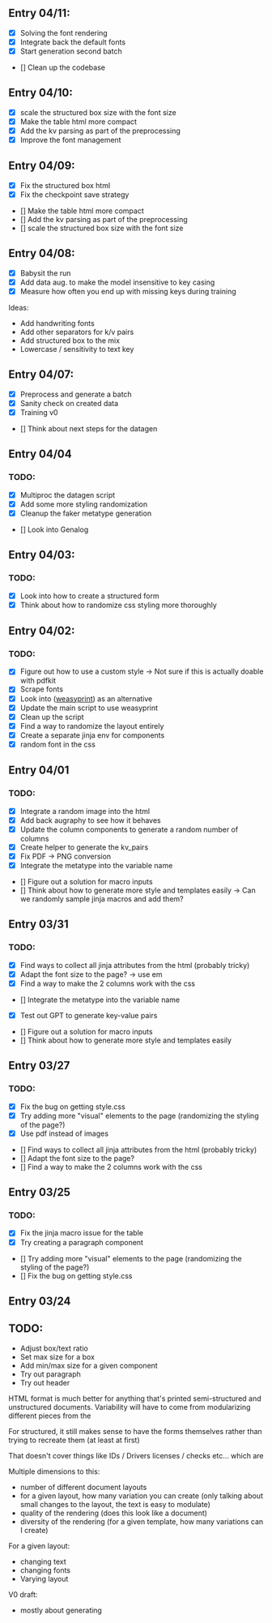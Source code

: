 ## Entry 04/11:
- [x] Solving the font rendering
- [x] Integrate back the default fonts
- [x] Start generation second batch
- [] Clean up the codebase

## Entry 04/10:
- [x] scale the structured box size with the font size
- [x] Make the table html more compact
- [x] Add the kv parsing as part of the preprocessing
- [x] Improve the font management

## Entry 04/09:
- [x] Fix the structured box html
- [x] Fix the checkpoint save strategy
- [] Make the table html more compact
- [] Add the kv parsing as part of the preprocessing
- [] scale the structured box size with the font size


## Entry 04/08:
- [x] Babysit the run
- [x] Add data aug. to make the model insensitive to key casing
- [x] Measure how often you end up with missing keys during training

Ideas:
- Add handwriting fonts
- Add other separators for k/v pairs
- Add structured box to the mix
- Lowercase / sensitivity to text key

## Entry 04/07:
- [x] Preprocess and generate a batch
- [x] Sanity check on created data
- [x] Training v0
- [] Think about next steps for the datagen

## Entry 04/04
### TODO:
- [x] Multiproc the datagen script
- [x] Add some more styling randomization
- [x] Cleanup the faker metatype generation
- [] Look into Genalog

## Entry 04/03:
### TODO:
- [x] Look into how to create a structured form
- [x] Think about how to randomize css styling more thoroughly

## Entry 04/02:
### TODO:
- [x] Figure out how to use a custom style -> Not sure if this is actually doable with pdfkit
- [x] Scrape fonts
- [x] Look into  ([weasyprint](https://github.com/Kozea/WeasyPrint?tab=BSD-3-Clause-1-ov-file#readme)) as an alternative
- [x] Update the main script to use weasyprint
- [x] Clean up the script
- [x] Find a way to randomize the layout entirely
- [x] Create a separate jinja env for components
- [x] random font in the css

## Entry 04/01
### TODO:
- [x] Integrate a random image into the html
- [x] Add back augraphy to see how it behaves
- [x] Update the column components to generate a random number of columns
- [x] Create helper to generate the kv_pairs
- [x] Fix PDF -> PNG conversion
- [x] Integrate the metatype into the variable name
- [] Figure out a solution for macro inputs
- [] Think about how to generate more style and templates easily -> Can we randomly sample jinja macros and add them?

## Entry 03/31
### TODO:
- [x] Find ways to collect all jinja attributes from the html (probably tricky)
- [x] Adapt the font size to the page? -> use em
- [x] Find a way to make the 2 columns work with the css
- [] Integrate the metatype into the variable name
- [x] Test out GPT to generate key-value pairs
- [] Figure out a solution for macro inputs
- [] Think about how to generate more style and templates easily


## Entry 03/27
### TODO:
- [x] Fix the bug on getting style.css
- [x] Try adding more "visual" elements to the page (randomizing the styling of the page?)
- [x] Use pdf instead of images
- [] Find ways to collect all jinja attributes from the html (probably tricky)
- [] Adapt the font size to the page?
- [] Find a way to make the 2 columns work with the css


## Entry 03/25
### TODO:
- [x] Fix the jinja macro issue for the table
- [x] Try creating a paragraph component
- [] Try adding more "visual" elements to the page (randomizing the styling of the page?)
- [] Fix the bug on getting style.css

## Entry 03/24

## TODO:
- Adjust box/text ratio
- Set max size for a box
- Add min/max size for a given component
- Try out paragraph
- Try out header

HTML format is much better for anything that's printed semi-structured and unstructured documents. Variability will have to come from modularizing different pieces from the 

For structured, it still makes sense to have the forms themselves rather than trying to recreate them (at least at first)

That doesn't cover things like IDs / Drivers licenses / checks etc... which are 

Multiple dimensions to this:
- number of different document layouts
- for a given layout, how many variation you can create (only talking about small changes to the layout, the text is easy to modulate)
- quality of the rendering (does this look like a document)
- diversity of the rendering (for a given template, how many variations can I create)

For a given layout:
- changing text
- changing fonts
- Varying layout

V0 draft:
- mostly about generating 